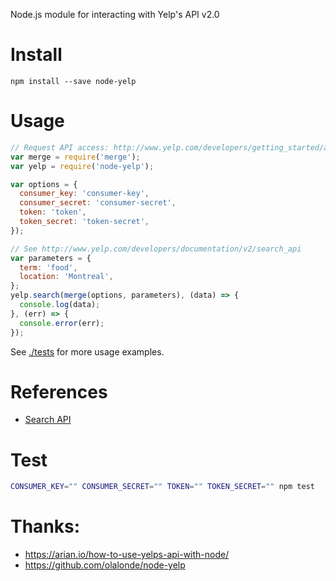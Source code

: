 Node.js module for interacting with Yelp's API v2.0

# Install

```
npm install --save node-yelp
```

# Usage

```javascript
// Request API access: http://www.yelp.com/developers/getting_started/api_access
var merge = require('merge');
var yelp = require('node-yelp');

var options = {
  consumer_key: 'consumer-key',
  consumer_secret: 'consumer-secret',
  token: 'token',
  token_secret: 'token-secret',
});

// See http://www.yelp.com/developers/documentation/v2/search_api
var parameters = {
  term: 'food',
  location: 'Montreal',
};
yelp.search(merge(options, parameters), (data) => {
  console.log(data);
}, (err) => {
  console.error(err);
});
```

See [./tests](./tests) for more usage examples.

# References

- [Search API](http://www.yelp.com/developers/documentation/v2/search_api)

# Test

```bash
CONSUMER_KEY="" CONSUMER_SECRET="" TOKEN="" TOKEN_SECRET="" npm test
```

# Thanks:
- https://arian.io/how-to-use-yelps-api-with-node/
- https://github.com/olalonde/node-yelp

